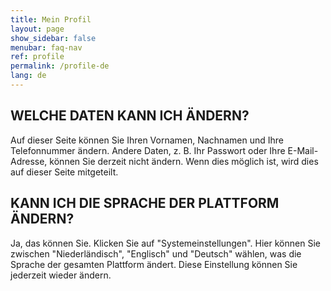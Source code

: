 ```yaml
---
title: Mein Profil
layout: page
show_sidebar: false
menubar: faq-nav
ref: profile
permalink: /profile-de
lang: de
---
```


## WELCHE DATEN KANN ICH ÄNDERN?
Auf dieser Seite können Sie Ihren Vornamen, Nachnamen und Ihre Telefonnummer ändern. Andere Daten, z. B. Ihr Passwort oder Ihre E-Mail-Adresse, können Sie derzeit nicht ändern. Wenn dies möglich ist, wird dies auf dieser Seite mitgeteilt.

## KANN ICH DIE SPRACHE DER PLATTFORM ÄNDERN?
Ja, das können Sie. Klicken Sie auf "Systemeinstellungen". Hier können Sie zwischen "Niederländisch", "Englisch" und "Deutsch" wählen, was die Sprache der gesamten Plattform ändert. Diese Einstellung können Sie jederzeit wieder ändern.